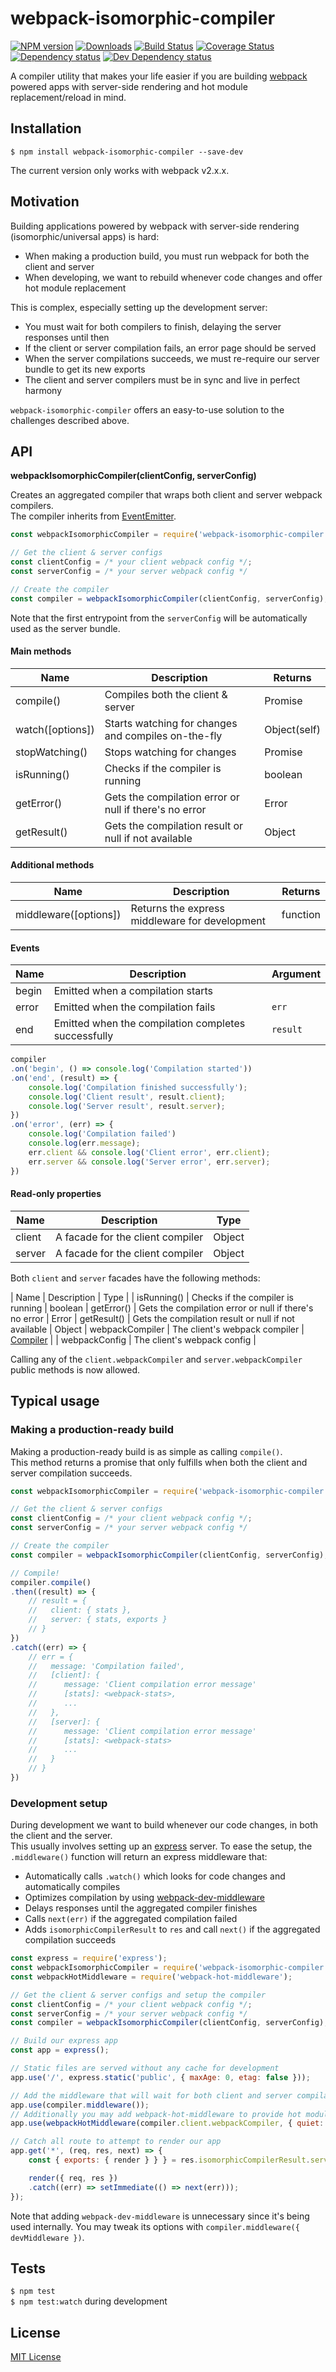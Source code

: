 # webpack-isomorphic-compiler

[![NPM version][npm-image]][npm-url] [![Downloads][downloads-image]][npm-url] [![Build Status][travis-image]][travis-url] [![Coverage Status][codecov-image]][codecov-url] [![Dependency status][david-dm-image]][david-dm-url] [![Dev Dependency status][david-dm-dev-image]][david-dm-dev-url]

[npm-url]:https://npmjs.org/package/webpack-isomorphic-compiler
[npm-image]:http://img.shields.io/npm/v/webpack-isomorphic-compiler.svg
[downloads-image]:http://img.shields.io/npm/dm/webpack-isomorphic-compiler.svg
[travis-url]:https://travis-ci.org/moxystudio/webpack-isomorphic-compiler
[travis-image]:http://img.shields.io/travis/moxystudio/webpack-isomorphic-compiler/master.svg
[codecov-url]:https://codecov.io/gh/moxystudio/webpack-isomorphic-compiler
[codecov-image]:https://img.shields.io/codecov/c/github/moxystudio/webpack-isomorphic-compiler/master.svg
[david-dm-url]:https://david-dm.org/moxystudio/webpack-isomorphic-compiler
[david-dm-image]:https://img.shields.io/david/moxystudio/webpack-isomorphic-compiler.svg
[david-dm-dev-url]:https://david-dm.org/moxystudio/webpack-isomorphic-compiler#info=devDependencies
[david-dm-dev-image]:https://img.shields.io/david/dev/moxystudio/webpack-isomorphic-compiler.svg

A compiler utility that makes your life easier if you are building [webpack](https://webpack.js.org/) powered apps with server-side rendering and hot module replacement/reload in mind.


## Installation

`$ npm install webpack-isomorphic-compiler --save-dev`

The current version only works with webpack v2.x.x.


## Motivation

Building applications powered by webpack with server-side rendering (isomorphic/universal apps) is hard:

- When making a production build, you must run webpack for both the client and server
- When developing, we want to rebuild whenever code changes and offer hot module replacement

This is complex, especially setting up the development server:

- You must wait for both compilers to finish, delaying the server responses until then
- If the client or server compilation fails, an error page should be served
- When the server compilations succeeds, we must re-require our server bundle to get its new exports
- The client and server compilers must be in sync and live in perfect harmony

`webpack-isomorphic-compiler` offers an easy-to-use solution to the challenges described above.


## API

**webpackIsomorphicCompiler(clientConfig, serverConfig)**

Creates an aggregated compiler that wraps both client and server webpack compilers.   
The compiler inherits from [EventEmitter](https://nodejs.org/api/events.html).

```js
const webpackIsomorphicCompiler = require('webpack-isomorphic-compiler');

// Get the client & server configs
const clientConfig = /* your client webpack config */;
const serverConfig = /* your server webpack config */

// Create the compiler
const compiler = webpackIsomorphicCompiler(clientConfig, serverConfig);
```

Note that the first entrypoint from the `serverConfig` will be automatically used as the server bundle.


#### Main methods

| Name   | Description   | Returns |
| ------ | ------------- | ------- |
| compile() | Compiles both the client & server | Promise |
| watch([options]) | Starts watching for changes and compiles on-the-fly | Object(self) |
| stopWatching() | Stops watching for changes | Promise |
| isRunning() | Checks if the compiler is running | boolean
| getError() | Gets the compilation error or null if there's no error | Error
| getResult() | Gets the compilation result or null if not available | Object


#### Additional methods

| Name   | Description   | Returns |
| ------ | ------------- | ------- |
| middleware([options]) | Returns the express middleware for development | function |


#### Events

| Name   | Description   | Argument |
| ------ | ------------- | -------- |
| begin | Emitted when a compilation starts | |
| error | Emitted when the compilation fails | `err` |
| end | Emitted when the compilation completes successfully | `result` |

```js
compiler
.on('begin', () => console.log('Compilation started'))
.on('end', (result) => {
    console.log('Compilation finished successfully');
    console.log('Client result', result.client);
    console.log('Server result', result.server);
})
.on('error', (err) => {
    console.log('Compilation failed')
    console.log(err.message);
    err.client && console.log('Client error', err.client);
    err.server && console.log('Server error', err.server);
})
```


#### Read-only properties

| Name   | Description   | Type |
| ------ | ------------- | -------- |
| client | A facade for the client compiler | Object |
| server | A facade for the client compiler | Object |

Both `client` and `server` facades have the following methods:

| Name   | Description   | Type |
| isRunning() | Checks if the compiler is running | boolean
| getError() | Gets the compilation error or null if there's no error | Error
| getResult() | Gets the compilation result or null if not available | Object
| webpackCompiler | The client's webpack compiler | [Compiler](https://github.com/webpack/webpack/blob/bd753567da1248624beaaea14af31d6dbe303411/lib/Compiler.js#L153) |
| webpackConfig | The client's webpack config |

Calling any of the `client.webpackCompiler` and `server.webpackCompiler` public methods is now allowed.


## Typical usage

### Making a production-ready build

Making a production-ready build is as simple as calling `compile()`.  
This method returns a promise that only fulfills when both the client and server compilation succeeds.

```js
const webpackIsomorphicCompiler = require('webpack-isomorphic-compiler');

// Get the client & server configs
const clientConfig = /* your client webpack config */;
const serverConfig = /* your server webpack config */

// Create the compiler
const compiler = webpackIsomorphicCompiler(clientConfig, serverConfig);

// Compile!
compiler.compile()
.then((result) => {
    // result = {
    //   client: { stats },
    //   server: { stats, exports }
    // }
})
.catch((err) => {
    // err = {
    //   message: 'Compilation failed',
    //   [client]: {
    //      message: 'Client compilation error message'
    //      [stats]: <webpack-stats>,
    //      ...
    //   },
    //   [server]: {
    //      message: 'Client compilation error message'
    //      [stats]: <webpack-stats>
    //      ...
    //   }
    // }
})
```


### Development setup

During development we want to build whenever our code changes, in both the client and the server.   
This usually involves setting up an [express](https://expressjs.com/) server. To ease the setup, the `.middleware()` function will return an express middleware that:

- Automatically calls `.watch()` which looks for code changes and automatically compiles
- Optimizes compilation by using [webpack-dev-middleware](https://github.com/webpack/webpack-dev-middleware)
- Delays responses until the aggregated compiler finishes
- Calls `next(err)` if the aggregated compilation failed
- Adds `isomorphicCompilerResult` to `res` and call `next()` if the aggregated compilation succeeds


```js
const express = require('express');
const webpackIsomorphicCompiler = require('webpack-isomorphic-compiler');
const webpackHotMiddleware = require('webpack-hot-middleware');

// Get the client & server configs and setup the compiler
const clientConfig = /* your client webpack config */;
const serverConfig = /* your server webpack config */
const compiler = webpackIsomorphicCompiler(clientConfig, serverConfig);

// Build our express app
const app = express();

// Static files are served without any cache for development
app.use('/', express.static('public', { maxAge: 0, etag: false }));

// Add the middleware that will wait for both client and server compilations to be ready
app.use(compiler.middleware());
// Additionally you may add webpack-hot-middleware to provide hot module replacement
app.use(webpackHotMiddleware(compiler.client.webpackCompiler, { quiet: true }));

// Catch all route to attempt to render our app
app.get('*', (req, res, next) => {
    const { exports: { render } } } = res.isomorphicCompilerResult.server;

    render({ req, res })
    .catch((err) => setImmediate(() => next(err)));
});
```

Note that adding `webpack-dev-middleware` is unnecessary since it's being used internally. You may tweak its options with `compiler.middleware({ devMiddleware })`.


## Tests

`$ npm test`   
`$ npm test:watch` during development


## License

[MIT License](http://opensource.org/licenses/MIT)
